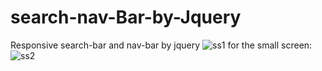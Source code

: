 # search-nav-Bar-by-Jquery
Responsive search-bar and nav-bar by jquery
![ss1](https://user-images.githubusercontent.com/105963703/187038105-6a83f770-d553-4486-83b6-fabd3e20e8ee.jpg)
for the small screen:
![ss2](https://user-images.githubusercontent.com/105963703/187038109-9e1534b9-4e9b-4122-847c-aea7064e3aaf.jpg)
